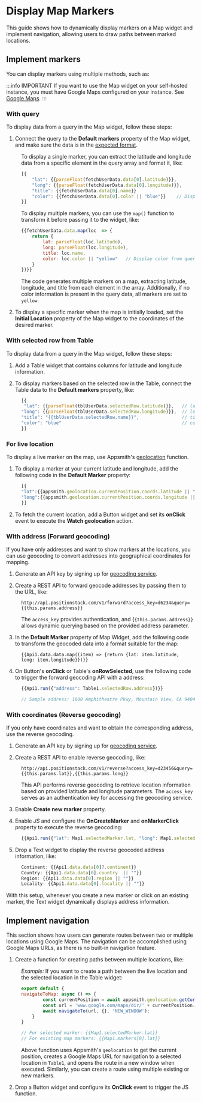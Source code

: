 
# Display Map Markers

This guide shows how to dynamically display markers on a Map widget and implement navigation, allowing users to draw paths between marked locations. 


## Implement markers

You can display markers using multiple methods, such as:

:::info IMPORTANT
If you want to use the Map widget on your self-hosted instance, you must have Google Maps configured on your instance. See [Google Maps](/getting-started/setup/instance-configuration/google-maps).
:::

### With query 

To display data from a query in the Map widget, follow these steps:

1. Connect the query to the **Default markers** property of the Map widget, and make sure the data is in the [expected format](/reference/widgets/maps#default-markers-arrayobject).

<dd>


To display a single marker, you can extract the latitude and longitude data from a specific element in the query array and format it, like:

```js
[{
    "lat": {{parseFloat(fetchUserData.data[0].latitude)}}, 
    "long": {{parseFloat(fetchUserData.data[0].longitude)}},
    "title": {{fetchUserData.data[0].name}}    
    "color": {{fetchUserData.data[0].color || "blue"}}    // Display color from query, if not present, set it manually.   
}]
```

To display multiple markers, you can use the `map()` function to transform it before passing it to the widget, like:

```js
{{fetchUserData.data.map(loc  => {
    return {
        lat: parseFloat(loc.latitude),
        long: parseFloat(loc.longitude),
        title: loc.name,
        color: loc.color || "yellow"   // Display color from query, if not present, set it manually.
    }
})}}
```

The code generates multiple markers on a map, extracting latitude, longitude, and title from each element in the array. Additionally, if no color information is present in the query data, all markers are set to `yellow`.



</dd>

2. To display a specific marker when the map is initially loaded, set the **Initial Location** property of the Map widget to the coordinates of the desired marker. 





###  With selected row from Table

To display data from a query in the Map widget, follow these steps:


1. Add a Table widget that contains columns for latitude and longitude information.

2. To display markers based on the selected row in the Table, connect the Table data to the **Default markers** property, like:

<dd>

```js
[{
 "lat": {{parseFloat(tblUserData.selectedRow.latitude)}},   // latitude of the location
"long": {{parseFloat(tblUserData.selectedRow.longitude)}},  // longitude of the location
"title": "{{tblUserData.selectedRow.name}}",                // title or name of the location
"color": "blue"                                             // color of the marker representing the location
}]
```
</dd>

### For live location

To display a live marker on the map, use Appsmith's [geolocation](/reference/appsmith-framework/context-object#geolocation-object) function.

1. To display a marker at your current latitude and longitude, add the following code in the **Default Marker** property:

<dd>

```js
[{
"lat":{{appsmith.geolocation.currentPosition.coords.latitude || ""}}, 
"long":{{appsmith.geolocation.currentPosition.coords.longitude || ""}}
}]
```

</dd>

2. To fetch the current location, add a Button widget and set its **onClick** event to execute the **Watch geolocation** action.


### With address (Forward geocoding)

If you have only addresses and want to show markers at the locations, you can use geocoding to convert addresses into geographical coordinates for mapping.

1. Generate an API key by signing up for [geocoding service](https://developers.google.com/maps/documentation/geocoding/requests-geocoding). 

2. Create a REST API to forward geocode addresses by passing them to the URL, like:

<dd>

```api
http://api.positionstack.com/v1/forward?access_key=d6234&query={{this.params.address}}
```

The `access_key` provides authentication, and {`{this.params.address}}` allows dynamic querying based on the provided address parameter.

</dd>

3. In the **Default Marker** property of Map Widget, add the following code to transform the geocoded data into a format suitable for the map:

<dd>


```api
{{Api1.data.data.map((item) => {return {lat: item.latitude, long: item.longitude}})}}
```

</dd>

4. On Button's **onClick** or Table's **onRowSelected**, use the following code to trigger the forward geocoding API with a address:

<dd>

```js
{{Api1.run({"address": Table1.selectedRow.address})}}  

// Sample address: 1600 Amphitheatre Pkwy, Mountain View, CA 94043, USA
```

</dd>



### With coordinates (Reverse geocoding)

If you only have coordinates and want to obtain the corresponding address, use the reverse geocoding.

1. Generate an API key by signing up for [geocoding service](https://developers.google.com/maps/documentation/geocoding/requests-geocoding). 

2. Create a REST API to enable reverse geocoding, like:

<dd>


```api
http://api.positionstack.com/v1/reverse?access_key=d23456&query={{this.params.lat}},{{this.params.long}}
```

This API performs reverse geocoding to retrieve location information based on provided latitude and longitude parameters. The `access_key` serves as an authentication key for accessing the geocoding service.


</dd>

3. Enable **Create new marker** property. 

4. Enable *JS* and configure the **OnCreateMarker** and **onMarkerClick** property to execute the reverse geocoding:

<dd>


```js
{{Api1.run({"lat": Map1.selectedMarker.lat, "long": Map1.selectedMarker.long})}}
```

</dd>

5. Drop a Text widget to display the reverse geocoded address information, like:

<dd>


```js
Continent: {{Api1.data.data[0]?.continent}}
Country: {{Api1.data.data[0].country  || ""}}
Region: {{Api1.data.data[0].region || ""}}
Locality: {{Api1.data.data[0].locality || ""}}
```

</dd>


With this setup, whenever you create a new marker or click on an existing marker, the Text widget dynamically displays address information.




## Implement navigation 

This section shows how users can generate routes between two or multiple locations using Google Maps. The navigation can be accomplished using Google Maps URLs, as there is no built-in navigation feature.

1. Create a function for creating paths between multiple locations, like:

<dd>

*Example:* If you want to create a path between the live location and the selected location in the Table widget:


```js
export default {
navigateToMap: async () => {
		const currentPosition = await appsmith.geolocation.getCurrentPosition();
		const url = 'www.google.com/maps/dir/' + currentPosition.coords.latitude + ',' + currentPosition.coords.longitude + '/' + Table1.selectedRow.clientlat + ',' + Table1.selectedRow.clientlong;
		await navigateTo(url, {}, 'NEW_WINDOW');
	}
}

// For selected marker: {{Map1.selectedMarker.lat}}
// For existing map markers: {{Map1.markers[0].lat}}
```

 Above function uses Appsmith's `geolocation` to get the current position, creates a Google Maps URL for navigation to a selected location in `Table1`, and opens the route in a new window when executed. Similarly, you can create a route using multiple existing or new markers.



</dd>

2. Drop a Button widget and configure its **OnClick** event to trigger the JS function.





